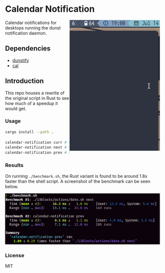 # Calendar Notification

<img src="https://raw.githubusercontent.com/chebro/calendar-notification/master/assets/demo.gif" alt="demo" align="right">

Calendar notifications for desktops running the dunst notification daemon.

## Dependencies

- [dunstify](https://github.com/dunst-project/dunst)
- [cal](<https://en.m.wikipedia.org/wiki/Cal_(command)>)

## Introduction

This repo houses a rewrite of the original script in Rust to see how much of a speedup it would get.

### Usage

```sh
cargo install --path .

calendar-notification curr # Show current month
calendar-notification next # Show next month
calendar-notification prev # Show previous month
```

### Results

On running `./benchmark.sh`, the Rust variant is found to be around 1.8x faster than the shell script. A screenshot of the benchmark can be seen below.

![Benchmark results](./assets/bench.png)

### License

MIT

